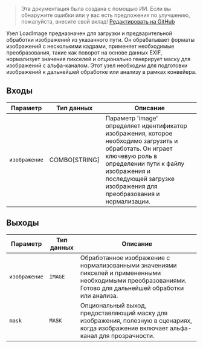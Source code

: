 > Эта документация была создана с помощью ИИ. Если вы обнаружите ошибки или у вас есть предложения по улучшению, пожалуйста, внесите свой вклад! [Редактировать на GitHub](https://github.com/Comfy-Org/embedded-docs/blob/main/comfyui_embedded_docs/docs/LoadImage/ru.md)

Узел LoadImage предназначен для загрузки и предварительной обработки изображений из указанного пути. Он обрабатывает форматы изображений с несколькими кадрами, применяет необходимые преобразования, такие как поворот на основе данных EXIF, нормализует значения пикселей и опционально генерирует маску для изображений с альфа-каналом. Этот узел необходим для подготовки изображений к дальнейшей обработке или анализу в рамках конвейера.

## Входы

| Параметр | Тип данных | Описание |
|-----------|--------------|-------------|
| `изображение`   | COMBO[STRING] | Параметр 'image' определяет идентификатор изображения, которое необходимо загрузить и обработать. Он играет ключевую роль в определении пути к файлу изображения и последующей загрузке изображения для преобразования и нормализации. |

## Выходы

| Параметр | Тип данных | Описание |
|-----------|-------------|-------------|
| `изображение`   | `IMAGE`     | Обработанное изображение с нормализованными значениями пикселей и примененными необходимыми преобразованиями. Готово для дальнейшей обработки или анализа. |
| `mask`    | `MASK`      | Опциональный выход, предоставляющий маску для изображения, полезную в сценариях, когда изображение включает альфа-канал для прозрачности. |
